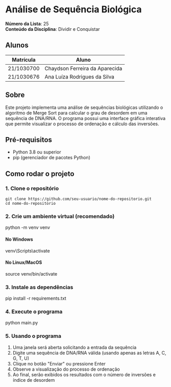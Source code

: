 # Análise de Sequência Biológica

**Número da Lista**: 25<br>
**Conteúdo da Disciplina**: Dividir e Conquistar<br>

## Alunos
|Matrícula | Aluno |
| -- | -- |
| 21/1030700  |  Chaydson Ferreira da Aparecida |
| 21/1030676  |  Ana Luíza Rodrigues da Silva |

## Sobre 
Este projeto implementa uma análise de sequências biológicas utilizando o algoritmo de Merge Sort para calcular o grau de desordem em uma sequência de DNA/RNA. O programa possui uma interface gráfica interativa que permite visualizar o processo de ordenação e cálculo das inversões.

## Pré-requisitos

- Python 3.8 ou superior
- pip (gerenciador de pacotes Python)

## Como rodar o projeto

### 1. Clone o repositório

```
git clone https://github.com/seu-usuario/nome-do-repositorio.git
cd nome-do-repositorio
```
### 2. Crie um ambiente virtual (recomendado)

python -m venv venv

#### No Windows
venv\Scripts\activate
#### No Linux/MacOS
source venv/bin/activate

### 3. Instale as dependências

pip install -r requirements.txt

### 4. Execute o programa

python main.py

### 5. Usando o programa

1. Uma janela será aberta solicitando a entrada da sequência
2. Digite uma sequência de DNA/RNA válida (usando apenas as letras A, C, G, T, U)
3. Clique no botão "Enviar" ou pressione Enter
4. Observe a visualização do processo de ordenação
5. Ao final, serão exibidos os resultados com o número de inversões e índice de desordem